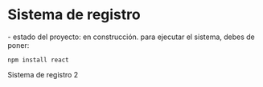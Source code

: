 <h1> Sistema de registro </h1>
- estado del proyecto: en construcción.
para ejecutar el sistema, debes de poner:

```npm install react```

Sistema de registro 2
